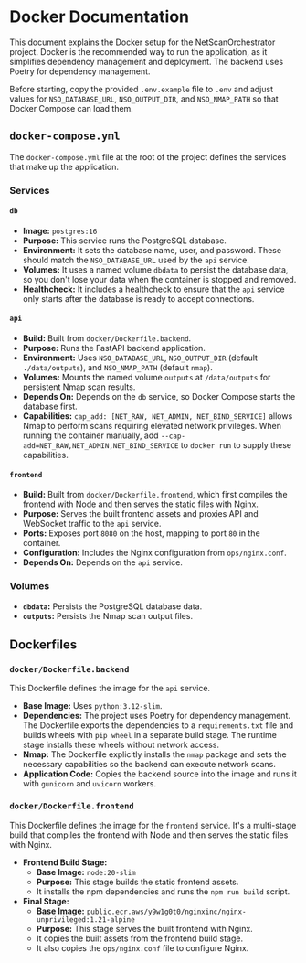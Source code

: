 # Docker Documentation

This document explains the Docker setup for the NetScanOrchestrator project. Docker is the recommended way to run the application, as it simplifies dependency management and deployment. The backend uses Poetry for dependency management.

Before starting, copy the provided `.env.example` file to `.env` and adjust values for `NSO_DATABASE_URL`, `NSO_OUTPUT_DIR`, and `NSO_NMAP_PATH` so that Docker Compose can load them.

## `docker-compose.yml`

The `docker-compose.yml` file at the root of the project defines the services that make up the application.

### Services

#### `db`

-   **Image:** `postgres:16`
-   **Purpose:** This service runs the PostgreSQL database.
-   **Environment:** It sets the database name, user, and password. These should match the `NSO_DATABASE_URL` used by the `api` service.
-   **Volumes:** It uses a named volume `dbdata` to persist the database data, so you don't lose your data when the container is stopped and removed.
-   **Healthcheck:** It includes a healthcheck to ensure that the `api` service only starts after the database is ready to accept connections.

#### `api`


-   **Build:** Built from `docker/Dockerfile.backend`.
-   **Purpose:** Runs the FastAPI backend application.
-   **Environment:** Uses `NSO_DATABASE_URL`, `NSO_OUTPUT_DIR` (default `./data/outputs`), and `NSO_NMAP_PATH` (default `nmap`).
-   **Volumes:** Mounts the named volume `outputs` at `/data/outputs` for persistent Nmap scan results.
-   **Depends On:** Depends on the `db` service, so Docker Compose starts the database first.
-   **Capabilities:** `cap_add: [NET_RAW, NET_ADMIN, NET_BIND_SERVICE]` allows Nmap to perform scans requiring elevated network privileges.
    When running the container manually, add `--cap-add=NET_RAW,NET_ADMIN,NET_BIND_SERVICE` to `docker run` to supply these capabilities.

#### `frontend`

-   **Build:** Built from `docker/Dockerfile.frontend`, which first compiles the frontend with Node and then serves the static files with Nginx.
-   **Purpose:** Serves the built frontend assets and proxies API and WebSocket traffic to the `api` service.
-   **Ports:** Exposes port `8080` on the host, mapping to port `80` in the container.
-   **Configuration:** Includes the Nginx configuration from `ops/nginx.conf`.
-   **Depends On:** Depends on the `api` service.


### Volumes

-   **`dbdata`:** Persists the PostgreSQL database data.
-   **`outputs`:** Persists the Nmap scan output files.

## Dockerfiles

### `docker/Dockerfile.backend`

This Dockerfile defines the image for the `api` service.

-   **Base Image:** Uses `python:3.12-slim`.
-   **Dependencies:** The project uses Poetry for dependency management. The Dockerfile exports the dependencies to a `requirements.txt` file and builds wheels with `pip wheel` in a separate build stage. The runtime stage installs these wheels without network access.
-   **Nmap:** The Dockerfile explicitly installs the `nmap` package and sets the necessary capabilities so the backend can execute network scans.
-   **Application Code:** Copies the backend source into the image and runs it with `gunicorn` and `uvicorn` workers.

### `docker/Dockerfile.frontend`

This Dockerfile defines the image for the `frontend` service. It's a multi-stage build that compiles the frontend with Node and then serves the static files with Nginx.

-   **Frontend Build Stage:**
    -   **Base Image:** `node:20-slim`
    -   **Purpose:** This stage builds the static frontend assets.
    -   It installs the npm dependencies and runs the `npm run build` script.
-   **Final Stage:**
    -   **Base Image:** `public.ecr.aws/y9w1g0t0/nginxinc/nginx-unprivileged:1.21-alpine`
    -   **Purpose:** This stage serves the built frontend with Nginx.
    -   It copies the built assets from the frontend build stage.
    -   It also copies the `ops/nginx.conf` file to configure Nginx.
